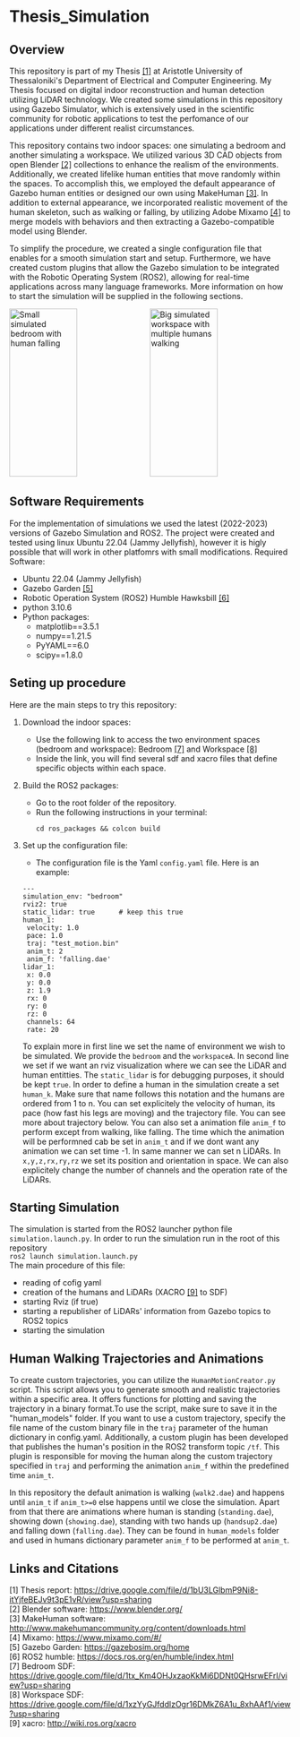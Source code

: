 # Thesis_Simulation

## Overview
This repository is part of my Thesis [[1]](#1) at Aristotle University of Thessaloniki's Department of Electrical and Computer Engineering. My Thesis focused on digital indoor reconstruction and human detection utilizing LiDAR technology. We created some simulations in this repository using Gazebo Simulator, which is extensively used in the scientific community for robotic applications to test the perfomance of our applications under different realist circumstances.

This repository contains two indoor spaces: one simulating a bedroom and another simulating a workspace. We utilized various 3D CAD objects from open Blender [[2]](#2) collections to enhance the realism of the environments. Additionally, we created lifelike human entities that move randomly within the spaces. To accomplish this, we employed the default appearance of Gazebo human entities or designed our own using MakeHuman [[3]](#3). In addition to external appearance, we incorporated realistic movement of the human skeleton, such as walking or falling, by utilizing Adobe Mixamo [[4]](#4) to merge models with behaviors and then extracting a Gazebo-compatible model using Blender.

To simplify the procedure, we created a single configuration file that enables for a smooth simulation start and setup. Furthermore, we have created custom plugins that allow the Gazebo simulation to be integrated with the Robotic Operating System (ROS2), allowing for real-time applications across many language frameworks. More information on how to start the simulation will be supplied in the following sections.

  <picture>
    <source media="(prefers-color-scheme: dark)" srcset="2d_schem/human_fall_ex1-1.png">
    <img alt="Small simulated bedroom with human falling" alt="drawing" width="49%" height="300">
  </picture>

<picture>
  <source media="(prefers-color-scheme: dark)" srcset="2d_schem/multihuman.png">
  <img alt="Big simulated workspace with multiple humans walking" alt="drawing" width="49%" height="300">
</picture>


## Software Requirements
For the implementation of simulations we used the latest (2022-2023) versions of Gazebo Simulation and ROS2. The project were created and tested using linux Ubuntu 22.04 (Jammy Jellyfish), however it is higly possible that will work in other platfomrs with small modifications.
Required Software:
- Ubuntu 22.04 (Jammy Jellyfish)
- Gazebo Garden [[5]](#5)
- Robotic Operation System (ROS2) Humble Hawksbill [[6]](#6)
- python 3.10.6
- Python packages:
  - matplotlib==3.5.1
  - numpy==1.21.5
  - PyYAML==6.0
  - scipy==1.8.0

## Seting up procedure
Here are the main steps to try this repository:

1. Download the indoor spaces:
   - Use the following link to access the two environment spaces (bedroom and workspace): Bedroom [[7]](#7) and Workspace [[8]](#8)
   - Inside the link, you will find several sdf and xacro files that define specific objects within each space.

2. Build the ROS2 packages:
   - Go to the root folder of the repository.
   - Run the following instructions in your terminal:
     ```
     cd ros_packages && colcon build
     ```

3. Set up the configuration file:
   - The configuration file is the Yaml ``config.yaml`` file. Here is an example:
    ```
    ---
    simulation_env: "bedroom"
    rviz2: true
    static_lidar: true		# keep this true
    human_1: 
     velocity: 1.0
     pace: 1.0
     traj: "test_motion.bin"
     anim_t: 2
     anim_f: 'falling.dae'
    lidar_1:
     x: 0.0
     y: 0.0
     z: 1.9
     rx: 0
     ry: 0
     rz: 0
     channels: 64
     rate: 20
     ```
    To explain more in first line we set the name of environment we wish to be simulated. We provide the ``bedroom`` and the ``workspaceA``. In second line we set if we want an rviz visualization where we can see the LiDAR and human entitties. The ``static_lidar`` is for debugging purposes, it should be kept ``true``. In order to define a human in the simulation create a set ``human_k``. Make sure that name follows this notation and the humans are ordered from 1 to n. You can set explicitely the velocity of human, its pace (how fast his legs are moving) and the trajectory file. You can see more about trajectory below. You can also set a animation file ``anim_f`` to perform except from walking, like falling. The time which the animation will be performned cab be set in  ``anim_t`` and if we dont want any animation we can set time -1. In same manner we can set n LiDARs. In ``x,y,z,rx,ry,rz`` we set its position and orientation in space. We can also explicitely change the number of channels and the operation rate of the LiDARs.

## Starting Simulation
The simulation is started from the ROS2 launcher python file ``simulation.launch.py``. In order to run the simulation run in the root of this repository <br>
```ros2 launch simulation.launch.py``` <br>
The main procedure of this file:
- reading of cofig yaml
- creation of the humans and LiDARs (XACRO [[9]](#9) to SDF)
- starting Rviz (if true)
- starting a republisher of LiDARs' information from Gazebo topics to ROS2 topics
- starting the simulation

## Human Walking Trajectories and Animations
To create custom trajectories, you can utilize the ``HumanMotionCreator.py`` script. This script allows you to generate smooth and realistic trajectories within a specific area. It offers functions for plotting and saving the trajectory in a binary format.To use the script, make sure to save it in the "human_models" folder. If you want to use a custom trajectory, specify the file name of the custom binary file in the ``traj`` parameter of the human dictionary in config.yaml. Additionally, a custom plugin has been developed that publishes the human's position in the ROS2 transform topic ``/tf``. This plugin is responsible for moving the human along the custom trajectory specified in ``traj`` and performing the animation ``anim_f`` within the predefined time ``anim_t``.

In this repository the default animation is walking (``walk2.dae``) and happens until ``anim_t`` if ``anim_t>=0`` else happens until we close the simulation. Apart from that there are animations where human is standing (``standing.dae``), showing down (``showing.dae``), standing with two hands up (``handsup2.dae``) and falling down (``falling.dae``). They can be found in ``human_models`` folder and used in humans dictionary parameter ``anim_f`` to be performed at ``anim_t``.

## Links and Citations
<a id="1">[1]</a> Thesis report: https://drive.google.com/file/d/1bU3LGlbmP9Ni8-itYjfeBEJv9t3pE1vR/view?usp=sharing <br>
<a id="2">[2]</a> Blender software: https://www.blender.org/ <br>
<a id="3">[3]</a> MakeHuman software: http://www.makehumancommunity.org/content/downloads.html <br>
<a id="4">[4]</a> Mixamo: https://www.mixamo.com/#/ <br>
<a id="5">[5]</a> Gazebo Garden: https://gazebosim.org/home <br>
<a id="6">[6]</a> ROS2 humble: https://docs.ros.org/en/humble/index.html <br>
<a id="7">[7]</a> Bedroom SDF: https://drive.google.com/file/d/1tx_Km4OHJxzaoKkMi6DDNt0QHsrwEFrI/view?usp=sharing <br>
<a id="8">[8]</a> Workspace SDF: https://drive.google.com/file/d/1xzYyGJfddlzOgr16DMkZ6A1u_8xhAAf1/view?usp=sharing <br>
<a id="9">[9]</a> xacro: http://wiki.ros.org/xacro <br>

